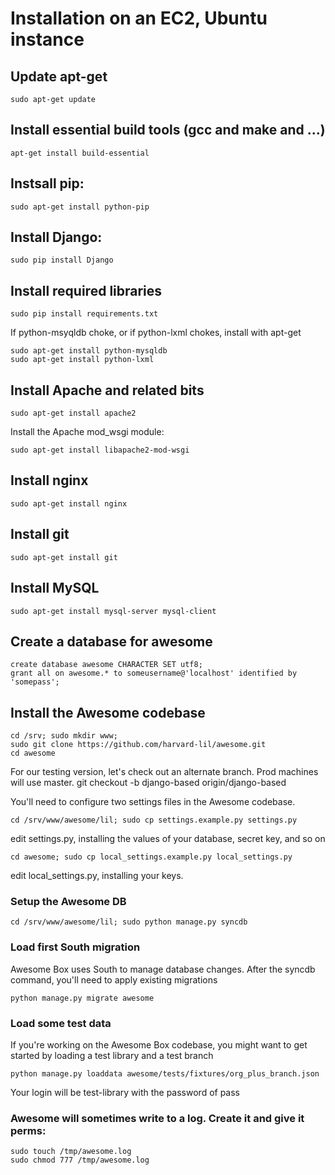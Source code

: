 # Installation on an EC2, Ubuntu instance

## Update apt-get

    sudo apt-get update

## Install essential build tools (gcc and make and ...)

    apt-get install build-essential

## Instsall pip:

    sudo apt-get install python-pip


## Install Django:

    sudo pip install Django

## Install required libraries

    sudo pip install requirements.txt

If python-msyqldb choke, or if python-lxml chokes, install with apt-get

    sudo apt-get install python-mysqldb
    sudo apt-get install python-lxml


## Install Apache and related bits

    sudo apt-get install apache2

Install the Apache mod_wsgi module:

    sudo apt-get install libapache2-mod-wsgi


## Install nginx

    sudo apt-get install nginx

## Install git

    sudo apt-get install git


## Install MySQL

    sudo apt-get install mysql-server mysql-client


## Create a database for awesome

    create database awesome CHARACTER SET utf8;
    grant all on awesome.* to someusername@'localhost' identified by 'somepass';


## Install the Awesome codebase

    cd /srv; sudo mkdir www;
    sudo git clone https://github.com/harvard-lil/awesome.git
    cd awesome

For our testing version, let's check out an alternate branch. Prod machines will use master.
    git checkout -b django-based origin/django-based

You'll need to configure two settings files in the Awesome codebase.

    cd /srv/www/awesome/lil; sudo cp settings.example.py settings.py

edit settings.py, installing the values of your database, secret key, and so on

    cd awesome; sudo cp local_settings.example.py local_settings.py

edit local_settings.py, installing your keys.


### Setup the Awesome DB

    cd /srv/www/awesome/lil; sudo python manage.py syncdb


### Load first South migration

Awesome Box uses South to manage database changes. After the syncdb command, you'll need to apply existing migrations

    python manage.py migrate awesome

### Load some test data

If you're working on the Awesome Box codebase, you might want to get started by loading a test library and a test branch

    python manage.py loaddata awesome/tests/fixtures/org_plus_branch.json

Your login will be test-library with the password of pass


### Awesome will sometimes write to a log. Create it and give it perms:

    sudo touch /tmp/awesome.log
    sudo chmod 777 /tmp/awesome.log